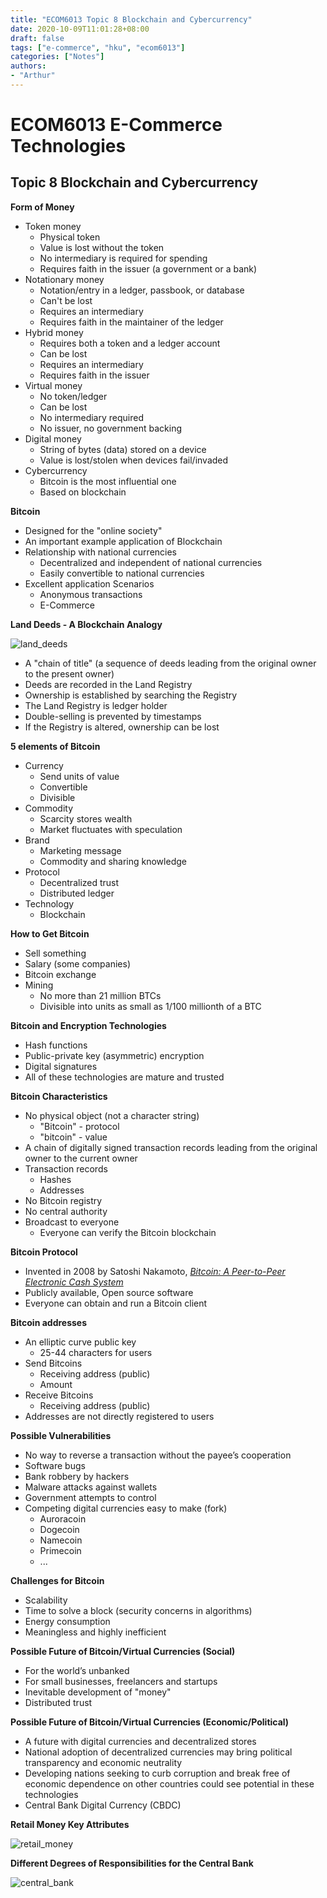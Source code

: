 ```yaml
---
title: "ECOM6013 Topic 8 Blockchain and Cybercurrency"
date: 2020-10-09T11:01:28+08:00
draft: false
tags: ["e-commerce", "hku", "ecom6013"]
categories: ["Notes"]
authors:
- "Arthur"
---
```


# ECOM6013 E-Commerce Technologies

## Topic 8 Blockchain and Cybercurrency

**Form of Money**
* Token money
  * Physical token
  * Value is lost without the token
  * No intermediary is required for spending
  * Requires faith in the issuer (a government or a bank)
* Notationary money
  * Notation/entry in a ledger, passbook, or database
  * Can't be lost
  * Requires an intermediary
  * Requires faith in the maintainer of the ledger
* Hybrid money
  * Requires both a token and a ledger account
  * Can be lost
  * Requires an intermediary
  * Requires faith in the issuer
* Virtual money
  * No token/ledger
  * Can be lost
  * No intermediary required
  * No issuer, no government backing
* Digital money
  * String of bytes (data) stored on a device
  * Value is lost/stolen when devices fail/invaded
* Cybercurrency
  * Bitcoin is the most influential one
  * Based on blockchain

**Bitcoin**
* Designed for the "online society"
* An important example application of Blockchain
* Relationship with national currencies
  * Decentralized and independent of national currencies
  * Easily convertible to national currencies
* Excellent application Scenarios
  * Anonymous transactions
  * E-Commerce

**Land Deeds - A Blockchain Analogy**

![land_deeds](https://cdn.jsdelivr.net/gh/pseudoyu/image-hosting@master/images/land_deeds.png)

* A "chain of title" (a sequence of deeds leading from the original owner to the present owner)
* Deeds are recorded in the Land Registry
* Ownership is established by searching the Registry
* The Land Registry is ledger holder
* Double-selling is prevented by timestamps
* If the Registry is altered, ownership can be lost

**5 elements of Bitcoin**
* Currency
  * Send units of value
  * Convertible
  * Divisible
* Commodity
  * Scarcity stores wealth
  * Market fluctuates with speculation
* Brand
  * Marketing message
  * Commodity and sharing knowledge
* Protocol
  * Decentralized trust
  * Distributed ledger
* Technology
  * Blockchain

**How to Get Bitcoin**
* Sell something
* Salary (some companies)
* Bitcoin exchange
* Mining
  * No more than 21 million BTCs
  * Divisible into units as small as 1/100 millionth of a BTC

**Bitcoin and Encryption Technologies**
* Hash functions
* Public-private key (asymmetric) encryption
* Digital signatures
* All of these technologies are mature and trusted

**Bitcoin Characteristics**
* No physical object (not a character string)
  * "Bitcoin" - protocol
  * "bitcoin" - value
* A chain of digitally signed transaction records leading from the original owner to the current owner
* Transaction records
  * Hashes
  * Addresses
* No Bitcoin registry
* No central authority
* Broadcast to everyone
  * Everyone can verify the Bitcoin blockchain

**Bitcoin Protocol**
* Invented in 2008 by Satoshi Nakamoto, [*Bitcoin: A Peer-to-Peer Electronic Cash System*](https://bitcoin.org/bitcoin.pdf)
* Publicly available, Open source software
* Everyone can obtain and run a Bitcoin client

**Bitcoin addresses**
* An elliptic curve public key
  * 25-44 characters for users
* Send Bitcoins
  * Receiving address (public)
  * Amount
* Receive Bitcoins
  * Receiving address (public)
* Addresses are not directly registered to users

**Possible Vulnerabilities**
* No way to reverse a transaction without the payee’s cooperation
* Software bugs
* Bank robbery by hackers
* Malware attacks against wallets
* Government attempts to control
* Competing digital currencies easy to make (fork)
  * Auroracoin
  * Dogecoin
  * Namecoin
  * Primecoin
  * ...

**Challenges for Bitcoin**
* Scalability
* Time to solve a block (security concerns in algorithms)
* Energy consumption
* Meaningless and highly inefficient

**Possible Future of Bitcoin/Virtual Currencies (Social)**
* For the world’s unbanked
* For small businesses, freelancers and startups
* Inevitable development of "money"
* Distributed trust

**Possible Future of Bitcoin/Virtual Currencies (Economic/Political)**
* A future with digital currencies and decentralized stores
* National adoption of decentralized currencies may bring political transparency and economic neutrality
* Developing nations seeking to curb corruption and break free of economic dependence on other countries could see potential in these technologies
* Central Bank Digital Currency (CBDC)

**Retail Money Key Attributes**

![retail_money](https://cdn.jsdelivr.net/gh/pseudoyu/image-hosting@master/images/retail_money.png)

**Different Degrees of Responsibilities for the Central Bank**

![central_bank](https://cdn.jsdelivr.net/gh/pseudoyu/image-hosting@master/images/central_bank.png)